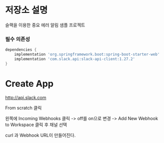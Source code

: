 # 저장소 설명
슬랙을 이용한 중요 에러 알림 샘플 프로젝트

### 필수 의존성
```groovy
dependencies {
    implementation 'org.springframework.boot:spring-boot-starter-web'
    implementation 'com.slack.api:slack-api-client:1.27.2'
}
```
# Create App
http://api.slack.com

  From scratch 클릭

왼쪽에 Incoming Webhooks 클릭 -> off를 on으로 변경 -> Add New Webhook to Workspace 클릭 후 채널 선택

curl 과 Webhook URL이 만들어진다.